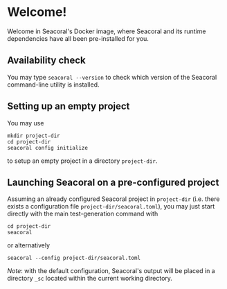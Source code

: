 # Welcome!

Welcome in Seacoral's Docker image, where Seacoral and its runtime
dependencies have all been pre-installed for you.

## Availability check

You may type `seacoral --version` to check which version of the
Seacoral command-line utility is installed.

## Setting up an empty project

You may use
```shell
mkdir project-dir
cd project-dir
seacoral config initialize
```
to setup an empty project in a directory `project-dir`.

## Launching Seacoral on a pre-configured project

Assuming an already configured Seacoral project in `project-dir`
(i.e. there exists a configuration file `project-dir/seacoral.toml`),
you may just start directly with the main test-generation command with
```shell
cd project-dir
seacoral
```
or alternatively
```shell
seacoral --config project-dir/seacoral.toml
```

*Note*: with the default configuration, Seacoral's output will be
placed in a directory `_sc` located within the current working
directory.
